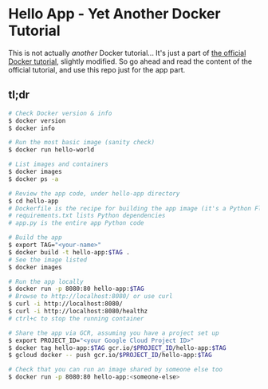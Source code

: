 Hello App - Yet Another Docker Tutorial
=======================================

This is not actually *another* Docker tutorial...
It's just a part of [the official Docker tutorial](https://docs.docker.com/get-started/), slightly modified.
So go ahead and read the content of the official tutorial, and use this repo just for the app part.

## tl;dr

```sh
# Check Docker version & info
$ docker version
$ docker info

# Run the most basic image (sanity check)
$ docker run hello-world

# List images and containers
$ docker images
$ docker ps -a

# Review the app code, under hello-app directory
$ cd hello-app
# Dockerfile is the recipe for building the app image (it's a Python Flask app)
# requirements.txt lists Python dependencies
# app.py is the entire app Python code

# Build the app
$ export TAG="<your-name>"
$ docker build -t hello-app:$TAG .
# See the image listed
$ docker images

# Run the app locally
$ docker run -p 8080:80 hello-app:$TAG
# Browse to http://localhost:8080/ or use curl
$ curl -i http://localhost:8080/
$ curl -i http://localhost:8080/healthz
# ctrl+c to stop the running container

# Share the app via GCR, assuming you have a project set up
$ export PROJECT_ID="<your Google Cloud Project ID>"
$ docker tag hello-app:$TAG gcr.io/$PROJECT_ID/hello-app:$TAG
$ gcloud docker -- push gcr.io/$PROJECT_ID/hello-app:$TAG

# Check that you can run an image shared by someone else too
$ docker run -p 8080:80 hello-app:<someone-else>
```
